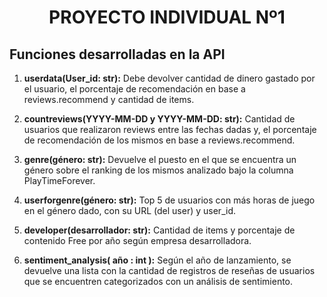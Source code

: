 <h1 align="center">PROYECTO INDIVIDUAL Nº1</h1>

## Funciones desarrolladas en la API

1. **userdata(User_id: str):** Debe devolver cantidad de dinero gastado por el usuario, el porcentaje de recomendación en base a reviews.recommend y cantidad de items.

2. **countreviews(YYYY-MM-DD y YYYY-MM-DD: str):** Cantidad de usuarios que realizaron reviews entre las fechas dadas y, el porcentaje de recomendación de los mismos en base a reviews.recommend.

3. **genre(género: str):** Devuelve el puesto en el que se encuentra un género sobre el ranking de los mismos analizado bajo la columna PlayTimeForever.

4. **userforgenre(género: str):** Top 5 de usuarios con más horas de juego en el género dado, con su URL (del user) y user_id.

5. **developer(desarrollador: str):** Cantidad de items y porcentaje de contenido Free por año según empresa desarrolladora.

6. **sentiment_analysis( año : int ):** Según el año de lanzamiento, se devuelve una lista con la cantidad de registros de reseñas de usuarios que se encuentren categorizados con un análisis de sentimiento.
